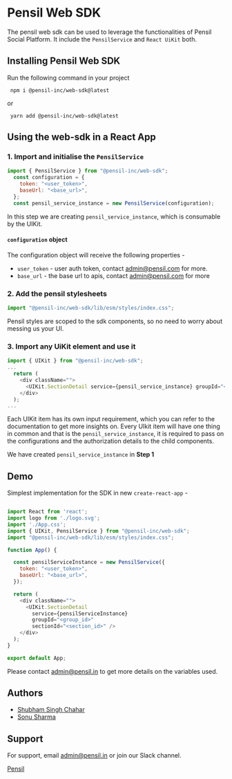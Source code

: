 
# Pensil Web SDK 

The pensil web sdk can be used to leverage the functionalities of 
Pensil Social Platform.
It include the `PensilService` and `React UiKit` both.

## Installing Pensil Web SDK

Run the following command in your project

```
 npm i @pensil-inc/web-sdk@latest
```
or
```
 yarn add @pensil-inc/web-sdk@latest
```

## Using the web-sdk in a React App

### 1. Import and initialise the `PensilService`

```javascript
import { PensilService } from "@pensil-inc/web-sdk";
  const configuration = {
    token: "<user_token>",
    baseUrl: "<base_url>",
  };
  const pensil_service_instance = new PensilService(configuration);
```

In this step we are creating `pensil_service_instance`, which is 
consumable by the UIKit.

#### `configuration` object

The configuration object will receive the following properties - 

- `user_token` - user auth token, contact admin@pensil.com for more.
- `base_url` - the base url to apis, contact admin@pensil.com for more

### 2. Add the pensil stylesheets

```javascript
import "@pensil-inc/web-sdk/lib/esm/styles/index.css";
```
Pensil styles are scoped to the sdk components, 
so no need to worry about messing us your UI.

### 3. Import any UiKit element and use it

```javascript
import { UIKit } from "@pensil-inc/web-sdk";
...
  return (
    <div className="">
      <UIKit.SectionDetail service={pensil_service_instance} groupId="<group_id>" sectionId="<section_id>" />
    </div>
  );  
...

```
Each UIKit item has its own input requirement, which you can 
refer to the documentation to get more insights on.
Every UIkit item will have one thing in common and that is the 
`pensil_service_instance`, it is required to pass on the configurations
and the authorization details to the child components.

We have created `pensil_service_instance` in __Step 1__
## Demo

Simplest implementation for the SDK in new `create-react-app` - 

```javascript

import React from 'react';
import logo from './logo.svg';
import './App.css';
import { UIKit, PensilService } from "@pensil-inc/web-sdk";
import "@pensil-inc/web-sdk/lib/esm/styles/index.css";

function App() {

  const pensilServiceInstance = new PensilService({
    token: "<user_token>",
    baseUrl: "<base_url>",
  });

  return (
    <div className="">
      <UIKit.SectionDetail
        service={pensilServiceInstance}
        groupId="<group_id>"
        sectionId="<section_id>" />
    </div>
  );
}

export default App;

```

Please contact admin@pensil.in to get more details on the 
variables used.


## Authors

- [Shubham Singh Chahar](https://www.github.com/thefallenmerc)
- [Sonu Sharma](https://github.com/TheAlphamerc)


## Support

For support, email admin@pensil.in or join our Slack channel.

[Pensil](https://pensil.in)

